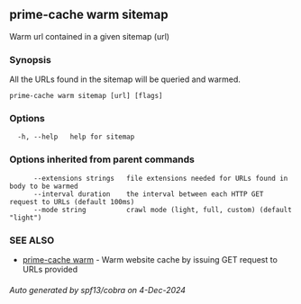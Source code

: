 ## prime-cache warm sitemap

Warm url contained in a given sitemap (url)

### Synopsis

All the URLs found in the sitemap will be queried and warmed.

```
prime-cache warm sitemap [url] [flags]
```

### Options

```
  -h, --help   help for sitemap
```

### Options inherited from parent commands

```
      --extensions strings   file extensions needed for URLs found in body to be warmed
      --interval duration    the interval between each HTTP GET request to URLs (default 100ms)
      --mode string          crawl mode (light, full, custom) (default "light")
```

### SEE ALSO

* [prime-cache warm](prime-cache_warm.md)	 - Warm website cache by issuing GET request to URLs provided

###### Auto generated by spf13/cobra on 4-Dec-2024
